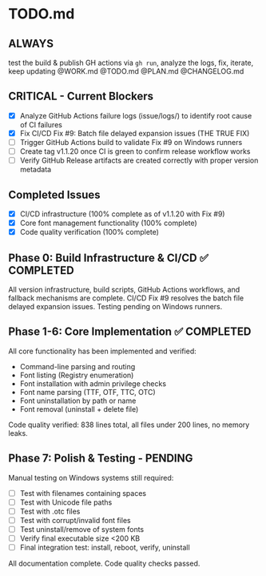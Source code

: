 # TODO.md
<!-- this_file: TODO.md -->

## ALWAYS

test the build & publish GH actions via `gh run`, analyze the logs, fix, iterate, keep updating @WORK.md @TODO.md @PLAN.md @CHANGELOG.md

## CRITICAL - Current Blockers

- [x] Analyze GitHub Actions failure logs (issue/logs/) to identify root cause of CI failures
- [x] Fix CI/CD Fix #9: Batch file delayed expansion issues (THE TRUE FIX)
- [ ] Trigger GitHub Actions build to validate Fix #9 on Windows runners
- [ ] Create tag v1.1.20 once CI is green to confirm release workflow works
- [ ] Verify GitHub Release artifacts are created correctly with proper version metadata

## Completed Issues

- [x] CI/CD infrastructure (100% complete as of v1.1.20 with Fix #9)
- [x] Core font management functionality (100% complete)
- [x] Code quality verification (100% complete)

## Phase 0: Build Infrastructure & CI/CD ✅ COMPLETED

All version infrastructure, build scripts, GitHub Actions workflows, and fallback mechanisms are complete. CI/CD Fix #9 resolves the batch file delayed expansion issues. Testing pending on Windows runners.

## Phase 1-6: Core Implementation ✅ COMPLETED

All core functionality has been implemented and verified:
- Command-line parsing and routing
- Font listing (Registry enumeration)
- Font installation with admin privilege checks
- Font name parsing (TTF, OTF, TTC, OTC)
- Font uninstallation by path or name
- Font removal (uninstall + delete file)

Code quality verified: 838 lines total, all files under 200 lines, no memory leaks.

## Phase 7: Polish & Testing - PENDING

Manual testing on Windows systems still required:
- [ ] Test with filenames containing spaces
- [ ] Test with Unicode file paths
- [ ] Test with .otc files
- [ ] Test with corrupt/invalid font files
- [ ] Test uninstall/remove of system fonts
- [ ] Verify final executable size <200 KB
- [ ] Final integration test: install, reboot, verify, uninstall

All documentation complete. Code quality checks passed.
